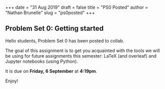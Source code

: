 +++
date = "31 Aug 2019"
draft = false
title = "PS0 Posted"
author = "Nathan Brunelle"
slug = "ps0posted"
+++

## Problem Set 0: Getting started

Hello students, Problem Set 0 has been posted to collab. 

The goal of this assignment is to get you acquainted with the tools we
will be using for future assignments this semester: LaTeX (and
overleaf) and Jupyter notebooks (using Python). 

It is due on **Friday, 6 September** at **4:19pm**.

Enjoy!
